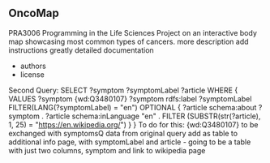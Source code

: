 OncoMap
---------
PRA3006 Programming in the Life Sciences Project on an interactive body map showcasing most common types of cancers. 
more description
add instructions 
greatly detailed documentation

- authors
- license

Second Query:
SELECT ?symptom ?symptomLabel ?article WHERE {
    VALUES ?symptom {wd:Q3480107}
    ?symptom rdfs:label ?symptomLabel FILTER(LANG(?symptomLabel) = "en") 
      OPTIONAL {
      ?article schema:about ?symptom .
      ?article schema:inLanguage "en" .
      FILTER (SUBSTR(str(?article), 1, 25) = "https://en.wikipedia.org/")
    }
} 
To do for this: 
{wd:Q3480107} to be exchanged with symptomsQ data from original query
add as table to additional info page, with symptomLabel and article - going to be a table with just two columns, symptom and link to wikipedia page 
